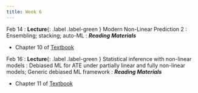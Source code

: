 ```yaml
---
title: Week 6
---
```


Feb 14
: **Lecture**{: .label .label-green } Modern Non-Linear Prediction 2
: Ensembling; stacking; auto-ML
: ***Reading Materials***
- Chapter 10 of [Textbook](https://canvas.stanford.edu/courses/168439/files/folder/Readings)



Feb 16
: **Lecture**{: .label .label-green } Statistical inference with non-linear models
: Debiased ML for ATE under partially linear and fully non-linear models; Generic debiased ML framework
: ***Reading Materials***
- Chapter 11 of [Textbook](https://canvas.stanford.edu/courses/168439/files/folder/Readings)
